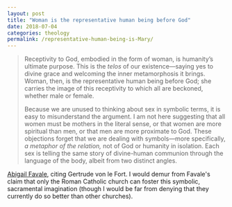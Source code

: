 ```yaml
---
layout: post
title: "Woman is the representative human being before God"
date: 2018-07-04
categories: theology
permalink: /representative-human-being-is-Mary/
---
```


> Receptivity to God, embodied in the form of woman, is humanity’s ultimate purpose. This is the *telos* of our existence—saying yes to divine grace and welcoming the inner metamorphosis it brings. Woman, then, is the representative human being before God; she carries the image of this receptivity to which all are beckoned, whether male or female.
>
> Because we are unused to thinking about sex in symbolic terms, it is easy to misunderstand the argument. I am not here suggesting that all women must be mothers in the literal sense, or that women are more spiritual than men, or that men are more proximate to God. These objections forget that we are dealing with symbols—more specifically, *a metaphor of the relation,* not of God or humanity in isolation. Each sex is telling the same story of divine-human communion through the language of the body, albeit from two distinct angles.

[Abigail Favale](http://churchlife.nd.edu/2018/06/19/sex-and-symbol/), citing Gertrude von le Fort. I would demur from Favale's claim that only the Roman Catholic church can foster this symbolic, sacramental imagination (though I would be far from denying that they currently do so better than other churches).
